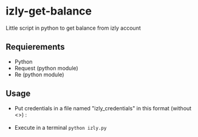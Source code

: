# izly-get-balance
Little script in python to get balance from izly account

## Requierements
- Python
- Request (python module)
- Re (python module)

## Usage
- Put credentials in a file named "izly_credentials" in this format (without <>) :
<login here><br>
<password here><br>
- Execute in a terminal
`python izly.py`
